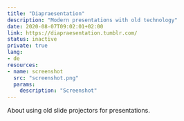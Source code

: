 ```yaml
---
title: "Diapraesentation"
description: "Modern presentations with old technology"
date: 2020-08-07T09:02:01+02:00
link: https://diapraesentation.tumblr.com/
status: inactive
private: true
lang:
- de
resources:
- name: screenshot
  src: "screenshot.png"
  params:
    description: "Screenshot"
---
```

About using old slide projectors for presentations.
